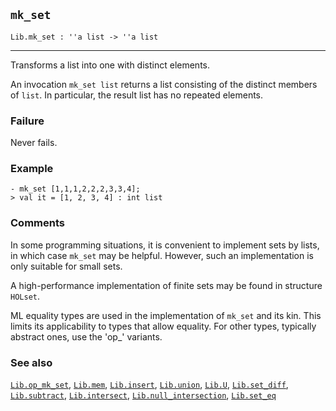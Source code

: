 ## `mk_set`

``` hol4
Lib.mk_set : ''a list -> ''a list
```

------------------------------------------------------------------------

Transforms a list into one with distinct elements.

An invocation `mk_set list` returns a list consisting of the distinct
members of `list`. In particular, the result list has no repeated
elements.

### Failure

Never fails.

### Example

``` hol4
- mk_set [1,1,1,2,2,2,3,3,4];
> val it = [1, 2, 3, 4] : int list
```

### Comments

In some programming situations, it is convenient to implement sets by
lists, in which case `mk_set` may be helpful. However, such an
implementation is only suitable for small sets.

A high-performance implementation of finite sets may be found in
structure `HOLset`.

ML equality types are used in the implementation of `mk_set` and its
kin. This limits its applicability to types that allow equality. For
other types, typically abstract ones, use the 'op\_' variants.

### See also

[`Lib.op_mk_set`](#Lib.op_mk_set), [`Lib.mem`](#Lib.mem),
[`Lib.insert`](#Lib.insert), [`Lib.union`](#Lib.union),
[`Lib.U`](#Lib.U), [`Lib.set_diff`](#Lib.set_diff),
[`Lib.subtract`](#Lib.subtract), [`Lib.intersect`](#Lib.intersect),
[`Lib.null_intersection`](#Lib.null_intersection),
[`Lib.set_eq`](#Lib.set_eq)
